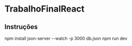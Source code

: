 # TrabalhoFinalReact

## Instruções

npm install   json-server --watch -p 3000 db.json   npm run dev